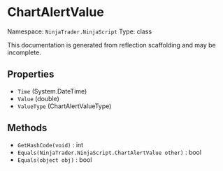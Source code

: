 # ChartAlertValue

Namespace: `NinjaTrader.NinjaScript`
Type: class

This documentation is generated from reflection scaffolding and may be incomplete.

## Properties
- `Time` (System.DateTime)
- `Value` (double)
- `ValueType` (ChartAlertValueType)

## Methods
- `GetHashCode(void)` : int
- `Equals(NinjaTrader.NinjaScript.ChartAlertValue other)` : bool
- `Equals(object obj)` : bool
